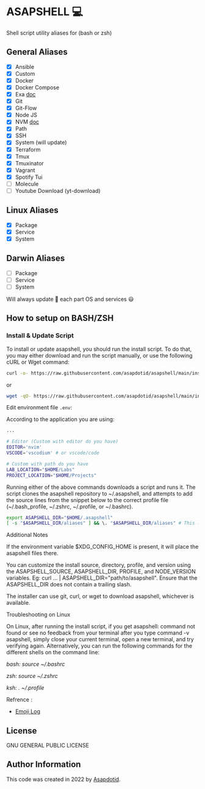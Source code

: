 # ASAPSHELL :computer:

Shell script utility aliases for (bash or zsh)

## General Aliases

- [x] Ansible
- [x] Custom
- [x] Docker
- [x] Docker Compose
- [x] Exa [doc](https://the.exa.website/)
- [x] Git
- [x] Git-Flow
- [x] Node JS
- [x] NVM [doc](https://github.com/nvm-sh/nvm)
- [x] Path
- [x] SSH
- [x] System (will update)
- [x] Terraform
- [x] Tmux
- [x] Tmuxinator
- [x] Vagrant
- [x] Spotify Tui
- [ ] Molecule
- [ ] Youtube Download (yt-download)

## Linux Aliases

- [x] Package
- [x] Service
- [x] System

## Darwin Aliases

- [ ] Package
- [ ] Service
- [ ] System

Will always update 🚀 each part OS and services 😃

## How to setup on BASH/ZSH

### Install & Update Script

To install or update asapshell, you should run the install script. To do that, you may either download and run the script manually, or use the following cURL or Wget command:

```bash
curl -o- https://raw.githubusercontent.com/asapdotid/asapshell/main/install.sh | bash
```

or

```bash
wget -qO- https://raw.githubusercontent.com/asapdotid/asapshell/main/install.sh | bash
```

Edit environment file `.env`:

According to the application you are using:

```bash
...

# Editor (Custom with editor do you have)
EDITOR='nvim'
VSCODE='vscodium' # or vscode/code

# Custom with path do you have
LAB_LOCATION="$HOME/Labs"
PROJECT_LOCATION="$HOME/Projects"
```

Running either of the above commands downloads a script and runs it. The script clones the asapshell repository to ~/.asapshell, and attempts to add the source lines from the snippet below to the correct profile file (~/.bash_profile, ~/.zshrc, ~/.profile, or ~/.bashrc).

```bash
export ASAPSHELL_DIR="$HOME/.asapshell"
[ -s "$ASAPSHELL_DIR/aliases" ] && \. "$ASAPSHELL_DIR/aliases" # This loads asapshell
```

Additional Notes

If the environment variable $XDG_CONFIG_HOME is present, it will place the asapshell files there.

You can customize the install source, directory, profile, and version using the ASAPSHELL_SOURCE, ASAPSHELL_DIR, PROFILE, and NODE_VERSION variables. Eg: curl ... | ASAPSHELL_DIR="path/to/asapshell". Ensure that the ASAPSHELL_DIR does not contain a trailing slash.

The installer can use git, curl, or wget to download asapshell, whichever is available.

Troubleshooting on Linux

On Linux, after running the install script, if you get asapshell: command not found or see no feedback from your terminal after you type command -v asapshell, simply close your current terminal, open a new terminal, and try verifying again. Alternatively, you can run the following commands for the different shells on the command line:

_bash: source ~/.bashrc_

_zsh: source ~/.zshrc_

_ksh: . ~/.profile_

Refrence :

- [Emoji Log](https://github.com/ahmadawais/Emoji-Log)

## License

GNU GENERAL PUBLIC LICENSE

## Author Information

This code was created in 2022 by [Asapdotid](https://github.com/asapdotid).
